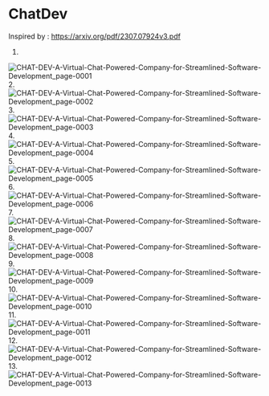# ChatDev

Inspired by : https://arxiv.org/pdf/2307.07924v3.pdf

1.
![CHAT-DEV-A-Virtual-Chat-Powered-Company-for-Streamlined-Software-Development_page-0001](https://github.com/Rakib-data-scientist/ChatDev/assets/137823730/e6909df1-d72a-4913-8c43-a22c48e0608c)
2.
![CHAT-DEV-A-Virtual-Chat-Powered-Company-for-Streamlined-Software-Development_page-0002](https://github.com/Rakib-data-scientist/ChatDev/assets/137823730/5863b6bf-e4a9-4712-8be3-c500bd2398e1)
3.
![CHAT-DEV-A-Virtual-Chat-Powered-Company-for-Streamlined-Software-Development_page-0003](https://github.com/Rakib-data-scientist/ChatDev/assets/137823730/52602001-3dc0-420d-95dd-a83a2360aad7)
4.
![CHAT-DEV-A-Virtual-Chat-Powered-Company-for-Streamlined-Software-Development_page-0004](https://github.com/Rakib-data-scientist/ChatDev/assets/137823730/07ce2f52-58b2-49d3-9ee5-cf2f43a3ba03)
5.
![CHAT-DEV-A-Virtual-Chat-Powered-Company-for-Streamlined-Software-Development_page-0005](https://github.com/Rakib-data-scientist/ChatDev/assets/137823730/e2a17d59-e7cb-4a5a-9c07-32f2c65cb8bf)
6.
![CHAT-DEV-A-Virtual-Chat-Powered-Company-for-Streamlined-Software-Development_page-0006](https://github.com/Rakib-data-scientist/ChatDev/assets/137823730/56eda387-5a05-48b4-83df-cac731b6f061)
7.
![CHAT-DEV-A-Virtual-Chat-Powered-Company-for-Streamlined-Software-Development_page-0007](https://github.com/Rakib-data-scientist/ChatDev/assets/137823730/3ab53911-f946-4592-b7ff-222ab0a5dbd2)
8.
![CHAT-DEV-A-Virtual-Chat-Powered-Company-for-Streamlined-Software-Development_page-0008](https://github.com/Rakib-data-scientist/ChatDev/assets/137823730/2c8a4fb6-4550-45ff-8c38-e506a769374b)
9.
![CHAT-DEV-A-Virtual-Chat-Powered-Company-for-Streamlined-Software-Development_page-0009](https://github.com/Rakib-data-scientist/ChatDev/assets/137823730/b484553f-12ec-47fa-9590-2da87850bf78)
10.
![CHAT-DEV-A-Virtual-Chat-Powered-Company-for-Streamlined-Software-Development_page-0010](https://github.com/Rakib-data-scientist/ChatDev/assets/137823730/d77d7d2a-4546-4154-91a1-0606e7c2a1de)
11.
![CHAT-DEV-A-Virtual-Chat-Powered-Company-for-Streamlined-Software-Development_page-0011](https://github.com/Rakib-data-scientist/ChatDev/assets/137823730/064d3616-ced7-4211-9d6a-c950f00c073f)
12.
![CHAT-DEV-A-Virtual-Chat-Powered-Company-for-Streamlined-Software-Development_page-0012](https://github.com/Rakib-data-scientist/ChatDev/assets/137823730/fc67d0a0-42f7-4cc1-b571-3b0177598093)
13.
![CHAT-DEV-A-Virtual-Chat-Powered-Company-for-Streamlined-Software-Development_page-0013](https://github.com/Rakib-data-scientist/ChatDev/assets/137823730/44d40231-f495-4489-b904-d824802863dc)

